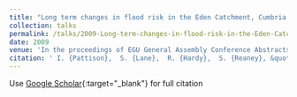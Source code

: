 ```yaml
---
title: "Long term changes in flood risk in the Eden Catchment, Cumbria: Links to changes in Weather Types and Land Use"
collection: talks
permalink: /talks/2009-Long-term-changes-in-flood-risk-in-the-Eden-Catchment-Cumbria-Links-to-changes-in-Weather-Types-and-Land-Use
date: 2009
venue: 'In the proceedings of EGU General Assembly Conference Abstracts'
citation: ' I. {Pattison},  S. {Lane},  R. {Hardy},  S. {Reaney}, &quot;Long term changes in flood risk in the Eden Catchment, Cumbria: Links to changes in Weather Types and Land Use.&quot; In the proceedings of EGU General Assembly Conference Abstracts, 2009.'
---
```

Use [Google Scholar](https://scholar.google.com/scholar?q=Long+term+changes+in+flood+risk+in+the+Eden+Catchment,+Cumbria:+Links+to+changes+in+Weather+Types+and+Land+Use){:target="_blank"} for full citation